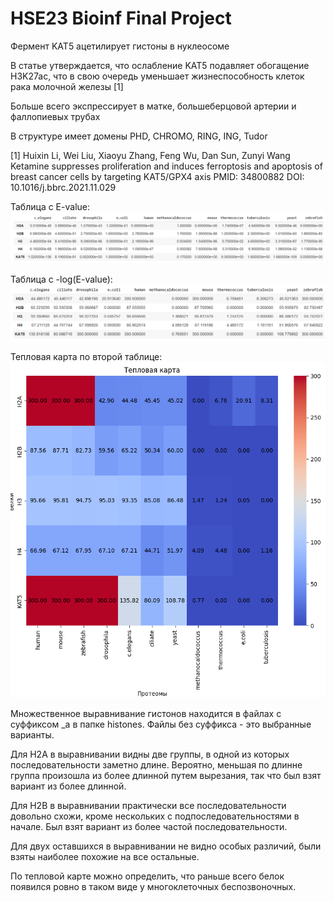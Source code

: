 # HSE23 Bioinf Final Project

Фермент KAT5 ацетилирует гистоны в нуклеосоме

В статье утверждается, что ослабление KAT5 подавляет обогащение H3K27ac, что в свою очередь уменьшает жизнеспособность клеток рака молочной железы [1]

Больше всего экспрессирует в матке, большеберцовой артерии и фаллопиевых трубах

В структуре имеет домены PHD, CHROMO, RING, ING, Tudor

[1] Huixin Li, Wei Liu, Xiaoyu Zhang, Feng Wu, Dan Sun, Zunyi Wang Ketamine suppresses proliferation and induces ferroptosis and apoptosis of breast cancer cells by targeting KAT5/GPX4 axis PMID: 34800882 DOI: 10.1016/j.bbrc.2021.11.029

Таблица с E-value:
![img.png](e-val.png)

Таблица с -log(E-value):
![img.png](log-e-val.png)

Тепловая карта по второй таблице:
![img_1.png](heatmap.png)


Множественное выравнивание гистонов находится в файлах c суффиксом &#95;a в папке histones. Файлы без суффикса - это выбранные варианты.

Для H2A в выравнивании видны две группы, в одной из которых последовательности заметно длине. Вероятно, меньшая по длинне группа произошла из более длинной путем вырезания, так что был взят вариант из более длинной.

Для H2B в выравнивании практически все последовательности довольно схожи, кроме нескольких с подпоследовательностями в начале. Был взят вариант из более частой последовательности.

Для двух оставшихся в выравнивании не видно особых различий, были взяты наиболее похожие на все остальные.

По тепловой карте можно определить, что раньше всего белок появился ровно в таком виде у многоклеточных беспозвоночных.